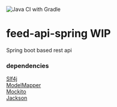 ![Java CI with Gradle](https://github.com/ther3tyle/feed-api-spring/workflows/Java%20CI%20with%20Gradle/badge.svg?branch=master)

# feed-api-spring WIP
Spring boot based rest api

### dependencies
[Slf4j](http://www.slf4j.org/)\
[ModelMapper](http://modelmapper.org/)\
[Mockito](https://site.mockito.org/)\
[Jackson](https://github.com/FasterXML/jackson)
